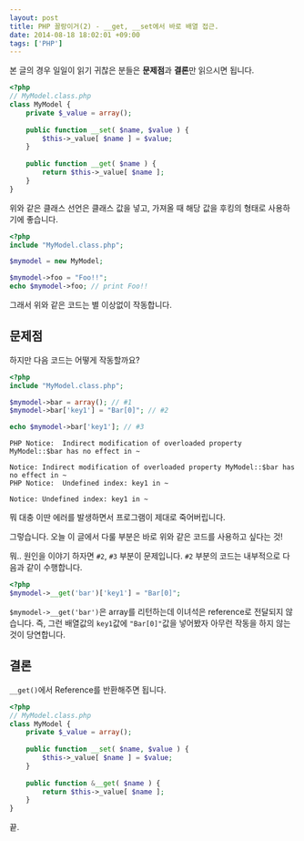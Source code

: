 ```yaml
---
layout: post
title: PHP 꼴랑이거(2) - __get, __set에서 바로 배열 접근.
date: 2014-08-18 18:02:01 +09:00
tags: ['PHP']
---
```


본 글의 경우 일일이 읽기 귀찮은 분들은 **문제점**과 **결론**만 읽으시면 됩니다.


```php
<?php
// MyModel.class.php
class MyModel {
	private $_value = array();
    
    public function __set( $name, $value ) {
    	$this->_value[ $name ] = $value;
    }
    
    public function __get( $name ) {
    	return $this->_value[ $name ];
    }
}
```

위와 같은 클래스 선언은 클래스 값을 넣고, 가져올 때 해당 값을 후킹의 형태로 사용하기에 좋습니다.

```php
<?php
include "MyModel.class.php";

$mymodel = new MyModel;

$mymodel->foo = "Foo!!";
echo $mymodel->foo; // print Foo!!
```

그래서 위와 같은 코드는 별 이상없이 작동합니다. 

## 문제점

하지만 다음 코드는 어떻게 작동할까요?

```php
<?php
include "MyModel.class.php";

$mymodel->bar = array(); // #1
$mymodel->bar['key1'] = "Bar[0]"; // #2

echo $mymodel->bar['key1']; // #3
```

```
PHP Notice:  Indirect modification of overloaded property MyModel::$bar has no effect in ~

Notice: Indirect modification of overloaded property MyModel::$bar has no effect in ~
PHP Notice:  Undefined index: key1 in ~

Notice: Undefined index: key1 in ~
```

뭐 대충 이딴 에러를 발생하면서 프로그램이 제대로 죽어버립니다.

그렇습니다. 오늘 이 글에서 다룰 부분은 바로 위와 같은 코드를 사용하고 싶다는 것!

뭐.. 원인을 이야기 하자면 `#2`, `#3` 부분이 문제입니다. `#2` 부분의 코드는 내부적으로 다음과 같이 수행합니다.

```php
<?php
$mymodel->__get('bar')['key1'] = "Bar[0]";
```

`$mymodel->__get('bar')`은 array를 리턴하는데 이녀석은 reference로 전달되지 않습니다. 즉, 그런 배열값의 `key1`값에 `"Bar[0]"`값을 넣어봤자 아무런 작동을 하지 않는 것이 당연합니다.

## 결론

`__get()`에서 Reference를 반환해주면 됩니다.

```php
<?php
// MyModel.class.php
class MyModel {
	private $_value = array();
    
    public function __set( $name, $value ) {
    	$this->_value[ $name ] = $value;
    }
    
    public function &__get( $name ) {
    	return $this->_value[ $name ];
    }
}
```


끝.

